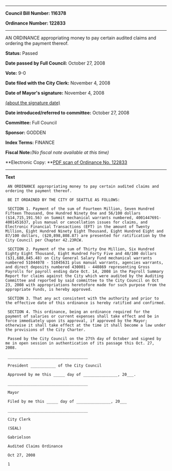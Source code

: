 

********

**Council Bill Number: 116378**
   
**Ordinance Number: 122833**
********

 AN ORDINANCE appropriating money to pay certain audited claims and ordering the payment thereof.

**Status:** Passed
   
**Date passed by Full Council:** October 27, 2008
   
**Vote:** 9-0
   
**Date filed with the City Clerk:** November 4, 2008
   
**Date of Mayor's signature:** November 4, 2008
   
[(about the signature date)](/~public/approvaldate.htm)
   
   
   
**Date introduced/referred to committee:** October 27, 2008
   
**Committee:** Full Council
   
**Sponsor:** GODDEN
   
   
**Index Terms:** FINANCE

**Fiscal Note:**_(No fiscal note available at this time)_

**Electronic Copy: **[PDF scan of Ordinance No. 122833](/~archives/Ordinances/Ord_122833.pdf)

********

**Text**
   
```
 AN ORDINANCE appropriating money to pay certain audited claims and ordering the payment thereof.

 BE IT ORDAINED BY THE CITY OF SEATTLE AS FOLLOWS:

 SECTION 1. Payment of the sum of Fourteen Million, Seven Hundred Fifteen Thousand, One Hundred Ninety One and 56/100 dollars ($14,715,191.56) on Summit mechanical warrants numbered, 4001447691- 4001451637, plus manual or cancellation issues for claims, and Electronic Financial Transactions (EFT) in the amount of Twenty Million, Eight Hundred Ninety Eight Thousand, Eight Hundred Eight and 87/100 dollars, ($20,898,808.87) are presented for ratification by the City Council per Chapter 42.23RCW.

 SECTION 2. Payment of the sum of Thirty One Million, Six Hundred Eighty Eight Thousand, Eight Hundred Forty Five and 48/100 dollars ($31,688,845.48) on City General Salary Fund mechanical warrants numbered 51044078 - 51045631 plus manual warrants, agencies warrants, and direct deposits numbered 430001 - 440869 representing Gross Payrolls for payroll ending date Oct. 14, 2008 in the Payroll Summary Report for claims against the City which were audited by the Auditing Committee and reported by said committee to the City Council on Oct 23, 2008 with appropriations heretofore made for such purpose from the appropriate Funds, is hereby approved.

 SECTION 3. That any act consistent with the authority and prior to the effective date of this ordinance is hereby ratified and confirmed.

 SECTION 4. This ordinance, being an ordinance required for the payment of salaries or current expenses shall take effect and be in force immediately upon its approval, if approved by the Mayor; otherwise it shall take effect at the time it shall become a law under the provisions of the City Charter.

 Passed by the City Council on the 27th day of October and signed by me in open session in authentication of its passage this Oct. 27, 2008.

 ___________________________________

 President ___________ of the City Council

 Approved by me this _____ day of _______________, 20___.

 ___________________________________

 Mayor

 Filed by me this _____ day of _______________, 20___

 ___________________________________

 City Clerk

 (SEAL)

 Gabrielson

 Audited Claims Ordinance

 Oct 27, 2008

 1

```

